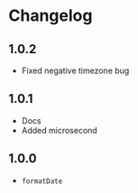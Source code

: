 # Changelog

## 1.0.2

+ Fixed negative timezone bug

## 1.0.1

+ Docs
+ Added microsecond

## 1.0.0

+ `formatDate`
